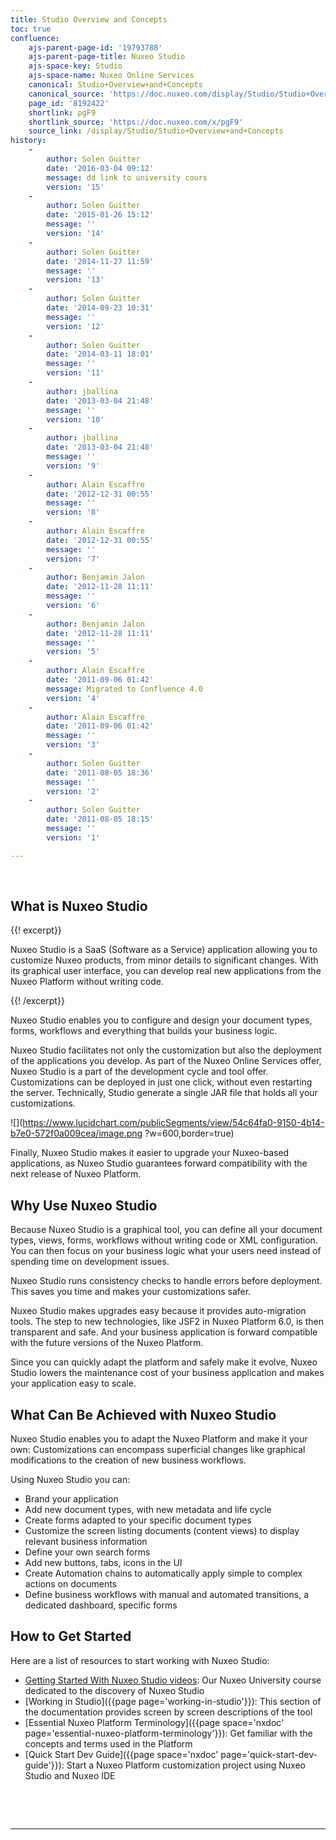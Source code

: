 ```yaml
---
title: Studio Overview and Concepts
toc: true
confluence:
    ajs-parent-page-id: '19793788'
    ajs-parent-page-title: Nuxeo Studio
    ajs-space-key: Studio
    ajs-space-name: Nuxeo Online Services
    canonical: Studio+Overview+and+Concepts
    canonical_source: 'https://doc.nuxeo.com/display/Studio/Studio+Overview+and+Concepts'
    page_id: '8192422'
    shortlink: pgF9
    shortlink_source: 'https://doc.nuxeo.com/x/pgF9'
    source_link: /display/Studio/Studio+Overview+and+Concepts
history:
    - 
        author: Solen Guitter
        date: '2016-03-04 09:12'
        message: dd link to university cours
        version: '15'
    - 
        author: Solen Guitter
        date: '2015-01-26 15:12'
        message: ''
        version: '14'
    - 
        author: Solen Guitter
        date: '2014-11-27 11:59'
        message: ''
        version: '13'
    - 
        author: Solen Guitter
        date: '2014-09-23 10:31'
        message: ''
        version: '12'
    - 
        author: Solen Guitter
        date: '2014-03-11 18:01'
        message: ''
        version: '11'
    - 
        author: jballina
        date: '2013-03-04 21:48'
        message: ''
        version: '10'
    - 
        author: jballina
        date: '2013-03-04 21:48'
        message: ''
        version: '9'
    - 
        author: Alain Escaffre
        date: '2012-12-31 00:55'
        message: ''
        version: '8'
    - 
        author: Alain Escaffre
        date: '2012-12-31 00:55'
        message: ''
        version: '7'
    - 
        author: Benjamin Jalon
        date: '2012-11-28 11:11'
        message: ''
        version: '6'
    - 
        author: Benjamin Jalon
        date: '2012-11-28 11:11'
        message: ''
        version: '5'
    - 
        author: Alain Escaffre
        date: '2011-09-06 01:42'
        message: Migrated to Confluence 4.0
        version: '4'
    - 
        author: Alain Escaffre
        date: '2011-09-06 01:42'
        message: ''
        version: '3'
    - 
        author: Solen Guitter
        date: '2011-08-05 18:36'
        message: ''
        version: '2'
    - 
        author: Solen Guitter
        date: '2011-08-05 18:15'
        message: ''
        version: '1'

---
```

&nbsp;

## What is Nuxeo Studio

{{! excerpt}}

Nuxeo Studio is a SaaS (Software as a Service) application allowing you to customize Nuxeo products, from minor details to significant changes. With its graphical user interface, you can develop real new applications from the Nuxeo Platform without writing code.

{{! /excerpt}}

Nuxeo Studio enables you to configure and design your document types, forms, workflows and everything that builds your business logic.

Nuxeo Studio facilitates not only the customization but also the deployment of the applications you develop. As part of the Nuxeo Online Services offer, Nuxeo Studio is a part of the development cycle and tool offer. Customizations can be deployed in just one click, without even restarting the server. Technically, Studio generate a single JAR file that holds all your customizations.

![](https://www.lucidchart.com/publicSegments/view/54c64fa0-9150-4b14-b7e0-572f0a009cea/image.png ?w=600,border=true)

Finally, Nuxeo Studio makes it easier to upgrade your Nuxeo-based applications, as Nuxeo Studio guarantees forward compatibility with the next release of Nuxeo Platform.

## Why Use Nuxeo Studio

Because Nuxeo Studio is a graphical tool, you can define all your document types, views, forms, workflows without writing code or XML configuration. You can then focus on your business logic what your users need instead of spending time on development issues.

Nuxeo Studio runs consistency checks to handle errors before deployment. This saves you time and makes your customizations safer.

Nuxeo Studio makes upgrades easy because it provides auto-migration tools. The step to new technologies, like JSF2 in Nuxeo Platform 6.0, is then transparent and safe. And your business application is forward compatible with the future versions of the Nuxeo Platform.

Since you can quickly adapt the platform and safely make it evolve, Nuxeo Studio lowers the maintenance cost of your business application and makes your application easy to scale.

## What Can Be Achieved with Nuxeo Studio

Nuxeo Studio enables you to adapt the Nuxeo Platform and make it your own: Customizations can encompass superficial changes like graphical modifications to the creation of new business workflows.

Using Nuxeo Studio you can:

*   Brand your application
*   Add new document types, with new metadata and life cycle
*   Create forms adapted to your specific document types
*   Customize the screen listing documents (content views) to display relevant business information
*   Define your own search forms
*   Add new buttons, tabs, icons in the UI
*   Create Automation chains to automatically apply simple to complex actions on documents
*   Define business workflows with manual and automated transitions, a dedicated dashboard, specific forms

## How to Get Started

Here are a list of resources to start working with Nuxeo Studio:

*   [Getting Started With Nuxeo Studio videos](https://university.nuxeo.io/nuxeo/university/#!/course/getting-started-nuxeo-studio): Our Nuxeo University course dedicated to the discovery of Nuxeo Studio
*   [Working in Studio]({{page page='working-in-studio'}}): This section of the documentation provides screen by screen descriptions of the tool
*   [Essential Nuxeo Platform Terminology]({{page space='nxdoc' page='essential-nuxeo-platform-terminology'}}): Get familiar with the concepts and terms used in the Platform
*   [Quick Start Dev Guide]({{page space='nxdoc' page='quick-start-dev-guide'}}): Start a Nuxeo Platform customization project using Nuxeo Studio and Nuxeo IDE

&nbsp;

&nbsp;

* * *